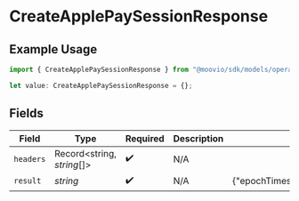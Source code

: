 # CreateApplePaySessionResponse

## Example Usage

```typescript
import { CreateApplePaySessionResponse } from "@moovio/sdk/models/operations";

let value: CreateApplePaySessionResponse = {};
```

## Fields

| Field                                                         | Type                                                          | Required                                                      | Description                                                   | Example                                                       |
| ------------------------------------------------------------- | ------------------------------------------------------------- | ------------------------------------------------------------- | ------------------------------------------------------------- | ------------------------------------------------------------- |
| `headers`                                                     | Record<string, *string*[]>                                    | :heavy_check_mark:                                            | N/A                                                           |                                                               |
| `result`                                                      | *string*                                                      | :heavy_check_mark:                                            | N/A                                                           | {"epochTimestamp":1733783167685,"expiresAt":1733786767685...} |